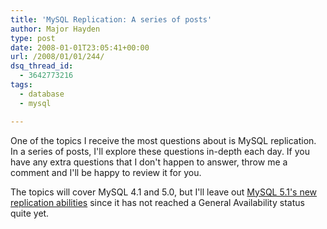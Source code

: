 ```yaml
---
title: 'MySQL Replication: A series of posts'
author: Major Hayden
type: post
date: 2008-01-01T23:05:41+00:00
url: /2008/01/01/244/
dsq_thread_id:
  - 3642773216
tags:
  - database
  - mysql

---
```

One of the topics I receive the most questions about is MySQL replication. In a series of posts, I'll explore these questions in-depth each day. If you have any extra questions that I don't happen to answer, throw me a comment and I'll be happy to review it for you.

The topics will cover MySQL 4.1 and 5.0, but I'll leave out [MySQL 5.1's new replication abilities][1] since it has not reached a General Availability status quite yet.

 [1]: http://dev.mysql.com/doc/refman/5.1/en/replication-formats.html
